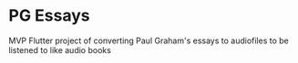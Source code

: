 # PG Essays

MVP Flutter project of converting Paul Graham's essays to audiofiles to be listened to like audio books

